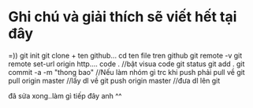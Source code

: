 # Ghi chú và giải thích sẽ viết hết tại đây 
=))
git init
git clone + ten github...
cd ten file tren github
git remote -v
git remote set-url origin http....
code .  //bật visua code
git status
git add .
git commit -a -m "thong bao"
 //Nếu làm nhóm gì trc khi push phải pull về
git pull origin master //lấy dl về
git push origin master //đưa dl lên git

đã sửa xong..làm gì tiếp đây anh ^^
